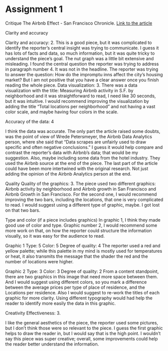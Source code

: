 # Assignment 1

Critique The Airbnb Effect - San Francisco Chronicle.
[Link to the article](https://www.sfchronicle.com/airbnb-impact-san-francisco-2015/#1)

Clarity and accuracy

Clarity and accuracy: 2.
This is a good piece, but it was complicated to identify the reporter’s central insight was trying to communicate. I guess it has lots of facts and data, so much information, but it was quite tricky to understand the piece’s goal. The nut graph was a little bit extensive and misleading. I found the central question the reporter was trying to address in paragraph number 4. It was not in the headline. The reporter was trying to answer the question: How do the impromptu inns affect the city’s housing market? But I am not positive that you have a clear answer once you finish reading the whole piece.
Data visualization: 3.
There was a data visualization with the title: Measuring Airbnb activity in S.F. by neighborhood and it was straightforward to read, I need like 30 seconds, but it was intuitive. I would recommend improving the visualization by adding the title “Total locations per neighborhood” and not having a vast color scale, and maybe having four colors in the scale.

Accuracy of the data: 4

I think the data was accurate. The only part the article raised some doubts, was the point of view of Wrede Petersmeyer, the Airbnb Data Analytics person, where she said that “Data scrapes are unfairly used to draw specific and often negative conclusions.” 
I guess it would help compare and contrast the reporter’s data with Airbnb’s data; that would be my suggestion. Also, maybe including some data from the hotel industry.
They used the Airbnb source at the end of the piece. The last part of the article could have been more intertwined with the original research. Not just adding the opinion of the Airbnb Analytics person at the end.

Quality
Quality of the graphics: 3.
The piece used two different graphics: Airbnb activity by neighborhood and Airbnb growth in San Francisco and Airbnb Growth in San Francisco. For the second one, I would recommend improving the two bars, including the locations, that one is very complicated to read. I would suggest using a different type of graphic, maybe. I got lost on that two bars.

Type and color (if a piece includes graphics)
In graphic 1, I think they made good use of color and type. Graphic number 2, I would recommend some more work on that, on how the reporter could structure the information visually, so it was easy for the audience to read. 

Graphic 1
Type: 5
Color: 5
Degree of quality: 4
The reporter used a red and yellow palette; while this palette in my mind is mostly used for temperatures or heat, it also transmits the message that the shader the red and the number of locations were higher. 

Graphic 2
Type: 3
Color: 3
Degree of quality: 2
From a content standpoint, there are two graphics in this image that need more space between them. And I would suggest using different colors, so you mark a difference between the average prices per type of place of residence, and the Locations per residence. Also I would suggest to re-work the titles of each graphic for more clarity. Using different typography would had help the reader to identify more easily the data in this graphic.

Creativity
Effectiveness: 3.

I like the general aesthetics of the piece, the reporter used some pictures, but I don’t think those were so relevant to the piece. I guess the first graphic helps to draw the reader in, but I would say that is the high point. I wouldn’t say this piece was super creative; overall, some improvements could help the reader better understand the information.
